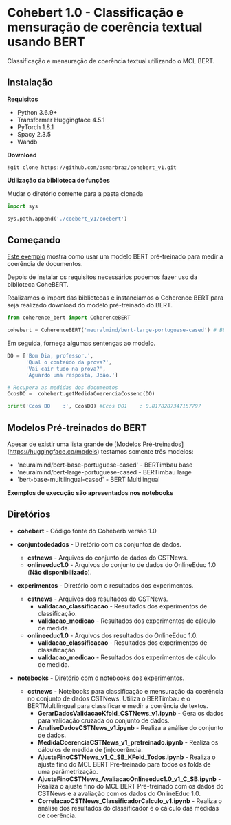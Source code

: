 # Cohebert 1.0 - Classificação e mensuração de coerência textual usando BERT
Classificação e mensuração de coerência textual utilizando o MCL BERT.


## **Instalação**

**Requisitos**

* Python 3.6.9+
* Transformer Huggingface 4.5.1
* PyTorch 1.8.1
* Spacy 2.3.5
* Wandb

**Download**

```
!git clone https://github.com/osmarbraz/cohebert_v1.git
```

**Utilização da biblioteca de funções**

Mudar o diretório corrente para a pasta clonada
```python
import sys

sys.path.append('./coebert_v1/coebert')
```

## Começando


[Este exemplo](notebooks/ExemploCoherenceBERT.ipynb) mostra como usar um modelo BERT pré-treinado para medir a coerência de documentos.

Depois de instalar os requisitos necessários podemos fazer uso da biblioteca CoheBERT.

Realizamos o import das bibliotecas e instanciamos o Coherence BERT para seja realizado download do modelo pré-treinado do BERT.
````python
from coherence_bert import CoherenceBERT

cohebert = CoherenceBERT('neuralmind/bert-large-portuguese-cased') # BERTimbau large
````

Em seguida, forneça algumas sentenças ao modelo.
````python
DO = ['Bom Dia, professor.',
      'Qual o conteúdo da prova?',
      'Vai cair tudo na prova?',
      'Aguardo uma resposta, João.']      

# Recupera as medidas dos documentos
CcosDO =  cohebert.getMedidaCoerenciaCosseno(DO)

print('Ccos DO    :', CcosDO) #Ccos DO1    : 0.8178287347157797
````

## Modelos Pré-treinados do BERT

Apesar de existir uma lista grande de [Modelos Pré-treinados] (https://huggingface.co/models) testamos somente três modelos: 
* 'neuralmind/bert-base-portuguese-cased' - BERTimbau base
* 'neuralmind/bert-large-portuguese-cased - BERTimbau large
* 'bert-base-multilingual-cased' - BERT Multilingual

**Exemplos de execução são apresentados nos notebooks**

## **Diretórios**
* **cohebert** - Código fonte do Coheberb versão 1.0
* **conjuntodedados** - Diretório com os conjuntos de dados.
  * **cstnews** - Arquivos do conjunto de dados do CSTNews.
  * **onlineeduc1.0** - Arquivos do conjunto de dados do OnlineEduc 1.0 (**Não disponibilizado**).

* **experimentos** - Diretório com o resultados dos experimentos.
  * **cstnews** - Arquivos dos resultados do CSTNews.
    * **validacao_classificacao** - Resultados dos experimentos de classificação.
    * **validacao_medicao** - Resultados dos experimentos de cálculo de medida.
  * **onlineeduc1.0** - Arquivos dos resultados do OnlineEduc 1.0.
    * **validacao_classificacao** - Resultados dos experimentos de classificação.
    * **validacao_medicao** - Resultados dos experimentos de cálculo de medida.

* **notebooks** - Diretório com o notebooks dos experimentos.
  * **cstnews** - Notebooks para classificação e mensuração da coerência no conjunto de dados CSTNews. Utiliza o BERTimbau e o BERTMultilingual para classificar e medir a coerência de textos. 
    * **GerarDadosValidacaoKfold_CSTNews_v1.ipynb** - Gera os dados para validação cruzada do conjunto de dados.
    * **AnaliseDadosCSTNews_v1.ipynb** - Realiza a análise do conjunto de dados.
    * **MedidaCoerenciaCSTNews_v1_pretreinado.ipynb** - Realiza os cálculos de medida de (in)coerência.
    * **AjusteFinoCSTNews_v1_C_SB_KFold_Todos.ipynb** - Realiza o ajuste fino do MCL BERT Pré-treinado para todos os folds de uma parâmetrização.
    * **AjusteFinoCSTNews_AvaliacaoOnlineeduc1.0_v1_C_SB.ipynb** - Realiza o ajuste fino do MCL BERT Pré-treinado com os dados do CSTNews e a avaliação com os dados do OnlineEduc 1.0.
    * **CorrelacaoCSTNews_ClassificadorCalculo_v1.ipynb** - Realiza o análise dos resultados do classificador e o cálculo das medidas de coerência.
 
